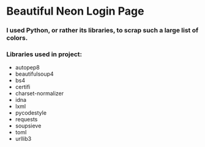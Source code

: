 # Beautiful Neon Login Page

### I used Python, or rather its libraries, to scrap such a large list of colors.

### Libraries used in project:

- autopep8
- beautifulsoup4
- bs4
- certifi
- charset-normalizer
- idna
- lxml
- pycodestyle
- requests
- soupsieve
- toml
- urllib3
